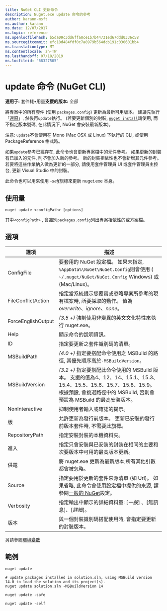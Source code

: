 ```yaml
---
title: NuGet CLI 更新命令
description: Nuget.exe update 命令的參考
author: karann-msft
ms.author: karann
ms.date: 12/07/2017
ms.topic: reference
ms.openlocfilehash: b5da09c3dd6ffa0ce1b7b44731ed67ddd0336c58
ms.sourcegitcommit: efc18d484fdf0c7a8979b564dcb191c030601bb4
ms.translationtype: MT
ms.contentlocale: zh-TW
ms.lasthandoff: 07/18/2019
ms.locfileid: "68327505"
---
```

# <a name="update-command-nuget-cli"></a>update 命令 (NuGet CLI)

**適用于:** 套件耗&bullet;用量**支援的版本:** 全部

將專案中的所有套件 (使用 `packages.config`) 更新為最新可用版本。 建議先執行「[還原](cli-ref-restore.md)」, 然後再`update`執行。 (若要更新個別的封裝, [`nuget install`](cli-ref-install.md)請使用, 而不指定版本號碼, 在此情況下, NuGet 會安裝最新版本)。

注意: `update`不會使用在 Mono (Mac OSX 或 Linux) 下執行的 CLI, 或使用 PackageReference 格式時。

如果`update`參考已經存在, 此命令也會更新專案檔中的元件參考。 如果更新的封裝有已加入的元件, 則*不*會加入新的參考。 新的封裝相依性也不會新增其元件參考。 若要將這些作業納入做為更新的一部分, 請使用套件管理員 UI 或套件管理員主控台, 更新 Visual Studio 中的封裝。

此命令也可以用來使用 *-self*旗標來更新 nuget.exe 本身。

## <a name="usage"></a>使用量

```cli
nuget update <configPath> [options]
```

其中`<configPath>` , 會識別`packages.config`列出專案相依性的或方案檔。

## <a name="options"></a>選項

| 選項 | 描述 |
| --- | --- |
| ConfigFile | 要套用的 NuGet 設定檔。 如果未指定, `%AppData%\NuGet\NuGet.Config`則會使用 ( `~/.nuget/NuGet/NuGet.Config` Windows) 或 (Mac/Linux)。|
| FileConflictAction | 指定當系統提示您覆寫或忽略專案所參考的現有檔案時, 所要採取的動作。 值為*overwrite、ignore、none*。 |
| ForceEnglishOutput | *(3.5 +)* 強制使用非變異的英文文化特性來執行 nuget.exe。 |
| Help | 顯示命令的說明資訊。 |
| ID | 指定要更新之套件識別碼的清單。 |
| MSBuildPath | *(4.0 +)* 指定要搭配命令使用之 MSBuild 的路徑, 其優先順序高於`-MSBuildVersion`。 |
| MSBuildVersion | *(3.2 +)* 指定要搭配此命令使用的 MSBuild 版本。 支援的值為4、12、14、15.1、15.3、15.4、15.5、15.6、15.7、15.8、15.9。 根據預設, 會挑選路徑中的 MSBuild, 否則會預設為 MSBuild 的最高安裝版本。 |
| NonInteractive | 抑制使用者輸入或確認的提示。 |
| 版 | 允許更新為發行前版本。 更新已安裝的發行前版本套件時, 不需要此旗標。 |
| RepositoryPath | 指定安裝封裝的本機資料夾。 |
| 進入 | 指定只會安裝與已安裝的封裝在相同的主要和次要版本中可用的最高版本更新。 |
| 供電 | 將 nuget.exe 更新為最新版本;所有其他引數都會被忽略。 |
| Source | 指定要用於更新的套件來源清單 (如 Url)。 如果省略, 此命令會使用設定檔中提供的來源, 請參閱[一般的 NuGet](../../consume-packages/configuring-nuget-behavior.md)設定。 |
| Verbosity | 指定輸出中顯示的詳細資料量: [*一般*]  、[無訊息]、[*詳細*]。 |
| 版本 | 與一個封裝識別碼搭配使用時, 會指定要更新的封裝版本。 |

另請參閱[環境變數](cli-ref-environment-variables.md)

## <a name="examples"></a>範例

```cli
nuget update

# update packages installed in solution.sln, using MSBuild version 14.0 to load the solution and its project(s).
nuget update solution.sln -MSBuildVersion 14

nuget update -safe

nuget update -self
```
